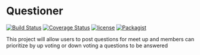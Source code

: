 # Questioner

[![Build Status](https://travis-ci.org/mystere10/Questioner.svg?branch=develop)](https://travis-ci.org/mystere10/Questioner)
[![Coverage Status](https://coveralls.io/repos/github/mystere10/Questioner/badge.svg?branch=develop)](https://coveralls.io/github/mystere10/Questioner?branch=develop)
[![license](https://img.shields.io/github/license/:user/:repo.svg)]()
[![Packagist](https://img.shields.io/packagist/vpre/symfony/symfony.svg)]()

This project will allow users to post questions for meet up and members can prioritize by up voting or down voting a questions to be answered 
